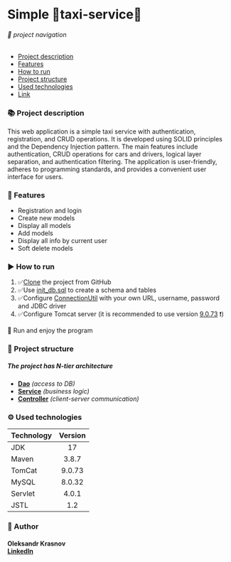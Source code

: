 #  Simple 🚕taxi-service🚕


######  🔗 _project navigation_
- [Project description](#-project-description)
- [Features](#-features)
- [How to run](#-how-to-run)
- [Project structure](#-project-structure)
- [Used technologies](#-used-technologies)
- [Link](#-author)


### 📚 Project description
This web application is a simple taxi service
with authentication, registration, and CRUD operations.
It is developed using SOLID
principles and the Dependency Injection pattern.
The main features include authentication,
CRUD operations for cars and drivers,
logical layer separation, and authentication filtering.
The application is user-friendly,
adheres to programming standards,
and provides a convenient user interface for users.


### 💎 Features
- Registration and login
- Create new models
- Display all models
- Add models
- Display all info by current user
- Soft delete models


### ▶️ How to run
1) ✅[Clone](https://github.com/redmanO-o/simple-taxi-service/fork) the project from GitHub
2) ✅Use [init_db.sql](src/main/resources/init_db.sql) 
to create a schema and tables
3) ✅Configure [ConnectionUtil](src/main/java/taxi/util/ConnectionUtil.java) 
 with your own URL, username, password and JDBC driver
2) ✅Configure Tomcat server (it is recommended to use version 
 [9.0.73](https://tomcat.apache.org/download-90.cgi#9.0.73) ❗️)

🚀 Run and enjoy the program


### 📂 Project structure
##### _The project has N-tier architecture_ 
  + [**Dao**](src/main/java/taxi/dao) _(access to DB)_
  + [**Service**](src/main/java/taxi/service) _(business logic)_
  + [**Controller**](src/main/java/taxi/controller) _(client-server communication)_


### ⚙️ Used technologies
| Technology | Version |
|------------|:-------:|
| JDK        |   17    |
| Maven      |  3.8.7  |
| TomCat     | 9.0.73  |
| MySQL      | 8.0.32  |
| Servlet    |  4.0.1  |
| JSTL       |   1.2   |


### 📌 Author  
#### Oleksandr Krasnov <br/>[LinkedIn](https://www.linkedin.com/in/oleksandr-krasnov-106415234)
